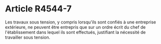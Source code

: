 # Article R4544-7

Les travaux sous tension, y compris lorsqu'ils sont confiés à une entreprise extérieure, ne peuvent être entrepris que sur un ordre écrit du chef de l'établissement dans lequel ils sont effectués, justifiant la nécessité de travailler sous tension.